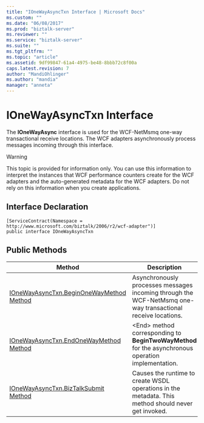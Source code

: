 ```yaml
---
title: "IOneWayAsyncTxn Interface | Microsoft Docs"
ms.custom: ""
ms.date: "06/08/2017"
ms.prod: "biztalk-server"
ms.reviewer: ""
ms.service: "biztalk-server"
ms.suite: ""
ms.tgt_pltfrm: ""
ms.topic: "article"
ms.assetid: 9df99847-61a4-4975-be48-8bbb72c8f00a
caps.latest.revision: 7
author: "MandiOhlinger"
ms.author: "mandia"
manager: "anneta"
---
```

# IOneWayAsyncTxn Interface
The **IOneWayAsync** interface is used for the WCF-NetMsmq one-way transactional receive locations. The WCF adapters asynchronously process messages incoming through this interface.  
  
> [!WARNING]
>  This topic is provided for information only. You can use this information to interpret the instances that WCF performance counters create for the WCF adapters and the auto-generated metadata for the WCF adapters. Do not rely on this information when you create applications.  
  
## Interface Declaration  
  
```  
[ServiceContract(Namespace = http://www.microsoft.com/biztalk/2006/r2/wcf-adapter")]  
public interface IOneWayAsyncTxn  
```  
  
## Public Methods  
  
|Method|Description|  
|------------|-----------------|  
|[IOneWayAsyncTxn.BeginOneWayMethod Method](../core/ionewayasynctxn-beginonewaymethod-method.md)|Asynchronously processes messages incoming through the WCF-NetMsmq one-way transactional receive locations.|  
|[IOneWayAsyncTxn.EndOneWayMethod Method](../core/ionewayasynctxn-endonewaymethod-method.md)|\<End> method corresponding to **BeginTwoWayMethod** for the asynchronous operation implementation.|  
|[IOneWayAsyncTxn.BizTalkSubmit Method](../core/ionewayasynctxn-biztalksubmit-method.md)|Causes the runtime to create WSDL operations in the metadata. This method should never get invoked.|